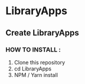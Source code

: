 # LibraryApps
## Create LibraryApps


### HOW TO INSTALL :

1. Clone this repository
2. cd LibraryApps
3. NPM / Yarn install
